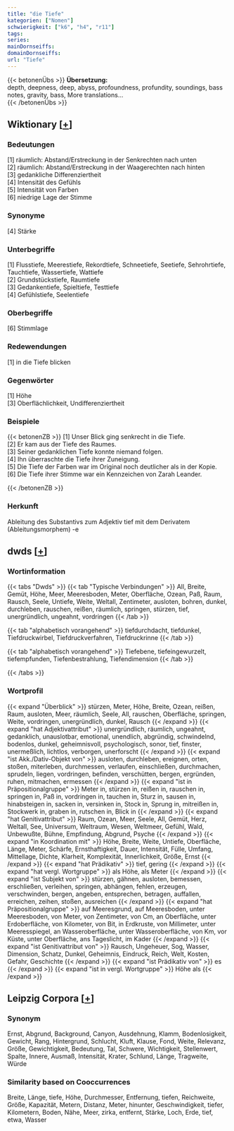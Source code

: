 ```yaml
---
title: "die Tiefe"
kategorien: ["Nomen"]
schwierigkeit: ["k6", "h4", "r11"]
tags:
series:
mainDornseiffs:
domainDornseiffs:
url: "Tiefe"
---
```


{{< betonenÜbs >}}
**Übersetzung:**  
depth, deepness, deep, abyss, profoundness, profundity, soundings, bass notes, gravity, bass, More translations...  
{{< /betonenÜbs >}}

## Wiktionary [[+](https://de.wiktionary.org/wiki/Tiefe)]

### Bedeutungen
[1] räumlich: Abstand/Erstreckung in der Senkrechten nach unten  
[2] räumlich: Abstand/Erstreckung in der Waagerechten nach hinten  
[3] gedankliche Differenziertheit  
[4] Intensität des Gefühls  
[5] Intensität von Farben  
[6] niedrige Lage der Stimme  

### Synonyme
[4] Stärke  

### Unterbegriffe
[1] Flusstiefe, Meerestiefe, Rekordtiefe, Schneetiefe, Seetiefe, Sehrohrtiefe, Tauchtiefe, Wassertiefe, Wattiefe  
[2] Grundstückstiefe, Raumtiefe  
[3] Gedankentiefe, Spieltiefe, Testtiefe  
[4] Gefühlstiefe, Seelentiefe  

### Oberbegriffe
[6] Stimmlage  

### Redewendungen
[1] in die Tiefe blicken  

### Gegenwörter
[1] Höhe  
[3] Oberflächlichkeit, Undifferenziertheit  

### Beispiele
{{< betonenZB >}}
[1] Unser Blick ging senkrecht in die Tiefe.  
[2] Er kam aus der Tiefe des Raumes.  
[3] Seiner gedanklichen Tiefe konnte niemand folgen.  
[4] Ihn überraschte die Tiefe ihrer Zuneigung.  
[5] Die Tiefe der Farben war im Original noch deutlicher als in der Kopie.  
[6] Die Tiefe ihrer Stimme war ein Kennzeichen von Zarah Leander.  

{{< /betonenZB >}}
### Herkunft
Ableitung des Substantivs zum Adjektiv tief mit dem Derivatem (Ableitungsmorphem) -e  



## dwds [[+](https://www.dwds.de/wb/Tiefe)]

### Wortinformation
{{< tabs "Dwds" >}}
{{< tab "Typische Verbindungen" >}}
All, Breite, Gemüt, Höhe, Meer, Meeresboden, Meter, Oberfläche, Ozean, Paß, Raum, Rausch, Seele, Untiefe, Weite, Weltall, Zentimeter, ausloten, bohren, dunkel, durchleben, rauschen, reißen, räumlich, springen, stürzen, tief, unergründlich, ungeahnt, vordringen
{{< /tab >}}

{{< tab "alphabetisch vorangehend" >}}
tiefdurchdacht, tiefdunkel, Tiefdruckwirbel, Tiefdruckverfahren, Tiefdruckrinne
{{< /tab >}}

{{< tab "alphabetisch vorangehend" >}}
Tiefebene, tiefeingewurzelt, tiefempfunden, Tiefenbestrahlung, Tiefendimension
{{< /tab >}}

{{< /tabs >}}

### Wortprofil
{{< expand "Überblick" >}} stürzen, Meter, Höhe, Breite, Ozean, reißen, Raum, ausloten, Meer, räumlich, Seele, All, rauschen, Oberfläche, springen, Weite, vordringen, unergründlich, dunkel, Rausch {{< /expand >}}
{{< expand "hat Adjektivattribut" >}} unergründlich, räumlich, ungeahnt, gedanklich, unauslotbar, emotional, unendlich, abgründig, schwindelnd, bodenlos, dunkel, geheimnisvoll, psychologisch, sonor, tief, finster, unermeßlich, lichtlos, verborgen, unerforscht {{< /expand >}}
{{< expand "ist Akk./Dativ-Objekt von" >}} ausloten, durchleben, ereignen, orten, stoßen, miterleben, durchmessen, verlaufen, einschließen, durchmachen, sprudeln, liegen, vordringen, befinden, verschütten, bergen, ergründen, ruhen, mitmachen, ermessen {{< /expand >}}
{{< expand "ist in Präpositionalgruppe" >}} Meter in, stürzen in, reißen in, rauschen in, springen in, Paß in, vordringen in, tauchen in, Sturz in, sausen in, hinabsteigen in, sacken in, versinken in, Stock in, Sprung in, mitreißen in, Stockwerk in, graben in, rutschen in, Blick in {{< /expand >}}
{{< expand "hat Genitivattribut" >}} Raum, Ozean, Meer, Seele, All, Gemüt, Herz, Weltall, See, Universum, Weltraum, Wesen, Weltmeer, Gefühl, Wald, Unbewußte, Bühne, Empfindung, Abgrund, Psyche {{< /expand >}}
{{< expand "in Koordination mit" >}} Höhe, Breite, Weite, Untiefe, Oberfläche, Länge, Meter, Schärfe, Ernsthaftigkeit, Dauer, Intensität, Fülle, Umfang, Mittellage, Dichte, Klarheit, Komplexität, Innerlichkeit, Größe, Ernst {{< /expand >}}
{{< expand "hat Prädikativ" >}} tief, gering {{< /expand >}}
{{< expand "hat vergl. Wortgruppe" >}} als Höhe, als Meter {{< /expand >}}
{{< expand "ist Subjekt von" >}} stürzen, gähnen, ausloten, bemessen, erschließen, verleihen, springen, abhängen, fehlen, erzeugen, verschwinden, bergen, angeben, entsprechen, betragen, auffallen, erreichen, zeihen, stoßen, ausreichen {{< /expand >}}
{{< expand "hat Präpositionalgruppe" >}} auf Meeresgrund, auf Meeresboden, unter Meeresboden, von Meter, von Zentimeter, von Cm, an Oberfläche, unter Erdoberfläche, von Kilometer, von Bit, in Erdkruste, von Millimeter, unter Meeresspiegel, an Wasseroberfläche, unter Wasseroberfläche, von Km, vor Küste, unter Oberfläche, ans Tageslicht, im Kader {{< /expand >}}
{{< expand "ist Genitivattribut von" >}} Rausch, Ungeheuer, Sog, Wasser, Dimension, Schatz, Dunkel, Geheimnis, Eindruck, Reich, Welt, Kosten, Gefahr, Geschichte {{< /expand >}}
{{< expand "ist Prädikativ von" >}} es {{< /expand >}}
{{< expand "ist in vergl. Wortgruppe" >}} Höhe als {{< /expand >}}

## Leipzig Corpora [[+](https://corpora.uni-leipzig.de/en/res?word=Tiefe&corpusId=deu_newscrawl-public_2018)]


### Synonym
Ernst, Abgrund, Background, Canyon, Ausdehnung, Klamm, Bodenlosigkeit, Gewicht, Rang, Hintergrund, Schlucht, Kluft, Klause, Fond, Weite, Relevanz, Größe, Gewichtigkeit, Bedeutung, Tal, Schwere, Wichtigkeit, Stellenwert, Spalte, Innere, Ausmaß, Intensität, Krater, Schlund, Länge, Tragweite, Würde


### Similarity based on Cooccurrences
Breite, Länge, tiefe, Höhe, Durchmesser, Entfernung, tiefen, Reichweite, Größe, Kapazität, Metern, Distanz, Meter, hinunter, Geschwindigkeit, tiefer, Kilometern, Boden, Nähe, Meer, zirka, entfernt, Stärke, Loch, Erde, tief, etwa, Wasser

